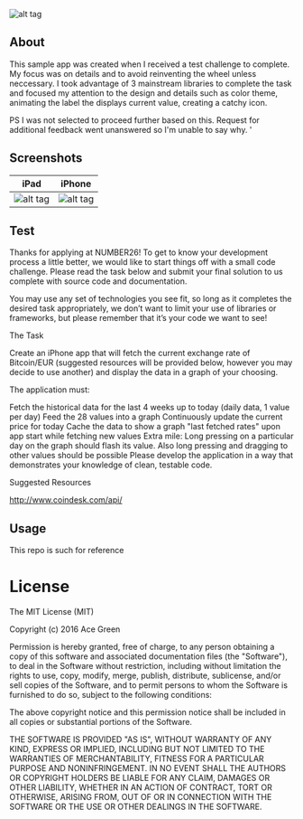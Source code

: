 ![alt tag](https://cloud.githubusercontent.com/assets/10794609/17078241/61ab4c6c-50bb-11e6-9fd9-8a39498c4aa8.png)

## About

This sample app was created when I received a test challenge to complete. My focus was on details and to avoid reinventing the wheel unless neccessary. I took advantage of 3 mainstream libraries to complete the task and focused my attention to the design and details such as color theme, animating the label the displays current value, creating a catchy icon.

PS I was not selected to proceed further based on this. Request for additional feedback went unanswered so I'm unable to say why. '

## Screenshots

iPad                                                                                                              |  iPhone
:----------------------------------------------------------------------------------------------------------------:|:----------------------------------------------------------------------------------------------------------------:
![alt tag](https://cloud.githubusercontent.com/assets/10794609/17078286/9b2ff3d8-50bc-11e6-8e7f-4a343fd55660.png) | ![alt tag](https://cloud.githubusercontent.com/assets/10794609/17078285/9b2fa1da-50bc-11e6-894e-77aca1918978.png)

## Test

Thanks for applying at NUMBER26! To get to know your development process a little better, we would like to start things off with a small code challenge. Please read the task below and submit your final solution to us complete with source code and documentation.

You may use any set of technologies you see fit, so long as it completes the desired task appropriately, we don’t want to limit your use of libraries or frameworks, but please remember that it’s your code we want to see!

The Task

Create an iPhone app that will fetch the current exchange rate of Bitcoin/EUR (suggested resources will be provided below, however you may decide to use another) and display the data in a graph of your choosing.

The application must:

Fetch the historical data for the last 4 weeks up to today (daily data, 1 value per day)
Feed the 28 values into a graph
Continuously update the current price for today
Cache the data to show a graph "last fetched rates" upon app start while fetching new values
Extra mile: Long pressing on a particular day on the graph should flash its value. Also long pressing and dragging to other values should be possible
Please develop the application in a way that demonstrates your knowledge of clean, testable code.

Suggested Resources

http://www.coindesk.com/api/

## Usage

This repo is such for reference 

License
=======
The MIT License (MIT)

Copyright (c) 2016 Ace Green

Permission is hereby granted, free of charge, to any person obtaining a copy
of this software and associated documentation files (the "Software"), to deal
in the Software without restriction, including without limitation the rights
to use, copy, modify, merge, publish, distribute, sublicense, and/or sell
copies of the Software, and to permit persons to whom the Software is
furnished to do so, subject to the following conditions:

The above copyright notice and this permission notice shall be included in all
copies or substantial portions of the Software.

THE SOFTWARE IS PROVIDED "AS IS", WITHOUT WARRANTY OF ANY KIND, EXPRESS OR
IMPLIED, INCLUDING BUT NOT LIMITED TO THE WARRANTIES OF MERCHANTABILITY,
FITNESS FOR A PARTICULAR PURPOSE AND NONINFRINGEMENT. IN NO EVENT SHALL THE
AUTHORS OR COPYRIGHT HOLDERS BE LIABLE FOR ANY CLAIM, DAMAGES OR OTHER
LIABILITY, WHETHER IN AN ACTION OF CONTRACT, TORT OR OTHERWISE, ARISING FROM,
OUT OF OR IN CONNECTION WITH THE SOFTWARE OR THE USE OR OTHER DEALINGS IN THE
SOFTWARE.


